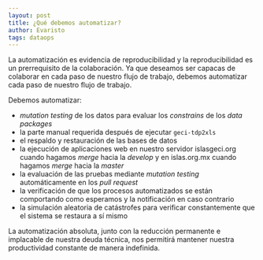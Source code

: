 ```yaml
---
layout: post
title: ¿Qué debemos automatizar?
author: Evaristo
tags: dataops
---
```


La automatización es evidencia de reproducibilidad y la reproducibilidad es un prerrequisito de la
colaboración. Ya que deseamos ser capacas de colaborar en cada paso de nuestro flujo de trabajo,
debemos automatizar cada paso de nuestro flujo de trabajo.

Debemos automatizar:

- _mutation testing_ de los datos para evaluar los _constrains_ de los _data packages_
- la parte manual requerida después de ejecutar `geci-tdp2xls`
- el respaldo y restauración de las bases de datos
- la ejecución de aplicaciones web en nuestro servidor islasgeci.org cuando hagamos _merge_ hacia la
  _develop_ y en islas.org.mx cuando hagamos _merge_ hacia la _master_
- la evaluación de las pruebas mediante _mutation testing_ automáticamente en los _pull request_
- la verificación de que los procesos automatizados se están comportando como esperamos y la
  notificación en caso contrario
- la simulación aleatoria de catástrofes para verificar constantemente que el sistema se restaura a
  sí mismo

La automatización absoluta, junto con la reducción permanente e implacable de nuestra deuda técnica,
nos permitirá mantener nuestra productividad constante de manera indefinida.
